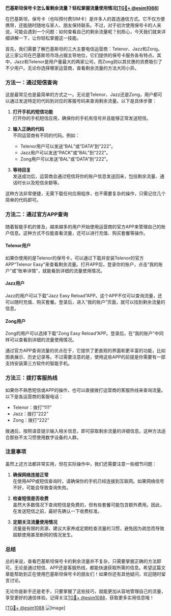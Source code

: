**巴基斯坦保号卡怎么看剩余流量？轻松掌握流量使用情况[[TG💪+ @esim1088](https://t.me/s/esim1088)]**

在巴基斯坦，保号卡（也叫预付费SIM卡）是许多人的首选通信方式。它不仅方便携带，还能随时随地与家人、朋友保持联系。不过，对于初次使用保号卡的人来说，可能会遇到一个问题：如何查看自己的剩余流量呢？别担心，今天我们就来详细讲解一下，让你轻松掌握这一技能。

首先，我们需要了解巴基斯坦的三大主要电信运营商：Telenor、Jazz和Zong。这三家公司在巴基斯坦市场占据主导地位，它们提供的保号卡服务各有特点。其中，Jazz和Telenor是用户量最大的两家公司，而Zong则以其优惠的资费吸引了不少用户。无论你选择哪家运营商，查看剩余流量的方法大同小异。

### 方法一：通过短信查询

这是最常见也是最简单的方式之一。无论是Telenor、Jazz还是Zong，用户都可以通过发送特定的代码到对应的客服号码来查询剩余流量。以下是具体步骤：

1. **打开手机的短信功能**  
   打开你的手机短信应用，确保你的手机有信号并且能够正常发送短信。

2. **输入正确的代码**  
   不同运营商有不同的代码。例如：
   - Telenor用户可以发送“BAL”或“DATA”到“222”。
   - Jazz用户可以发送“PACK”或“BAL”到“222”。
   - Zong用户可以发送“BAL”或“DATA”到“222”。

3. **等待回复**  
   发送成功后，运营商会通过短信将你的账户信息发送回来，包括剩余流量、通话时长以及短信余额等。

这种方法非常便捷，无需下载任何应用程序，也不需要复杂的操作，只需记住几个简单的代码即可。

### 方法二：通过官方APP查询

随着智能手机的普及，越来越多的用户开始使用运营商的官方APP来管理自己的账户信息。这种方式不仅能查看流量，还可以进行充值、购买套餐等操作。

#### Telenor用户
如果你使用的是Telenor的保号卡，可以通过下载并安装Telenor的官方APP“Telenor Easy”来查看剩余流量。打开APP后，登录你的账户，点击“我的账户”或“账单详情”，就能看到详细的流量使用情况。

#### Jazz用户
Jazz的用户可以下载“Jazz Easy Reload”APP。这个APP不仅可以查询流量，还可以随时充值、购买套餐。登录后，进入“我的账户”页面，就可以找到剩余流量的信息。

#### Zong用户
Zong的用户可以选择下载“Zong Easy Reload”APP。登录后，在“我的账户”中同样可以查看到详细的流量使用情况。

通过官方APP查询流量的优点在于，它提供了更直观的界面和更丰富的功能，比如图表展示、历史记录等。不过需要注意的是，使用这些APP的前提是你需要有一部支持安装第三方软件的智能手机。

### 方法三：拨打客服热线

如果你不熟悉短信或APP的操作，也可以直接拨打运营商的客服热线来查询流量。以下是各运营商的客服电话：

- Telenor：拨打“111”
- Jazz：拨打“222”
- Zong：拨打“222”

拨通后，按照语音提示输入相关信息，即可获取剩余流量的详细信息。这种方法适合那些不太习惯使用数字设备的人群。

### 注意事项

虽然上述方法都非常实用，但在实际操作中，我们还需要注意一些细节问题：

1. **确保网络连接正常**  
   在使用APP或短信查询时，请确保你的手机已经连接到互联网。如果网络信号不好，可能会导致查询失败。

2. **检查短信是否收费**  
   虽然大多数情况下查询短信是免费的，但有些套餐可能包含额外费用。因此，在发送短信之前，最好先确认一下收费标准。

3. **定期关注流量使用情况**  
   流量是有限的资源，建议大家养成定期检查流量的习惯，避免因为疏忽而导致超额使用甚至断网的情况发生。

### 总结

总的来说，查看巴基斯坦保号卡的剩余流量并不复杂，只需要掌握正确的方法即可。无论是通过短信、APP还是客服热线，都能快速获取所需的信息。希望这篇文章能帮助到正在使用巴基斯坦保号卡的朋友们！如果你还有其他疑问，欢迎随时留言讨论。

无论你是新手还是老手，只要掌握了这些技巧，就能更加从容地管理自己的流量，享受更好的通信体验。记得关注[TG💪+ @esim1088](https://t.me/s/esim1088)，获取更多实用信息哦！

[[TG💪+ @esim1088](https://t.me/s/esim1088) ![Image](https://i.postimg.cc/4NQfJmqS/Snipaste-2025-05-13-00-14-12.png)]